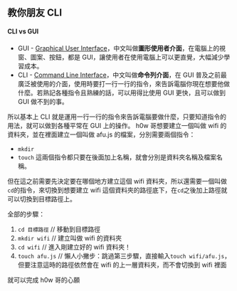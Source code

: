 ## 教你朋友 CLI

#### CLI vs GUI

- GUI - [Graphical User Interface](https://zh.wikipedia.org/wiki/%E5%9B%BE%E5%BD%A2%E7%94%A8%E6%88%B7%E7%95%8C%E9%9D%A2)，中文叫做**圖形使用者介面**，在電腦上的視窗、圖案、按鈕，都是 GUI，讓使用者在使用電腦上可以更直覺，大幅減少學習成本。
- CLI - [Command Line Interface](https://zh.wikipedia.org/wiki/%E5%91%BD%E4%BB%A4%E8%A1%8C%E7%95%8C%E9%9D%A2)，中文叫做**命令列介面**，在 GUI 普及之前最廣泛被使用的介面，使用時要打一行一行的指令，來告訴電腦你現在想要他做什麼。若熟記各種指令且熟練的話，可以用得比使用 GUI 更快，且可以做到 GUI 做不到的事。

所以基本上 CLI 就是運用一行一行的指令來告訴電腦要做什麼，只要知道指令的用法，就可以做到各種平常在 GUI 上的操作。
h0w 哥想要建立一個叫做 wifi 的資料夾，並在裡面建立一個叫做 afu.js 的檔案，分別需要兩個指令：

- `mkdir`
- `touch`
  這兩個指令都只要在後面加上名稱，就會分別是資料夾名稱及檔案名稱。

但在這之前需要先決定要在哪個地方建立這個 wifi 資料夾，所以還需要一個叫做`cd`的指令，來切換到想要建立 wifi 這個資料夾的路徑底下，在`cd`之後加上路徑就可以切換到目標路徑上。

全部的步驟：

1. `cd 目標路徑` // 移動到目標路徑
2. `mkdir wifi` // 建立叫做 wifi 的資料夾
3. `cd wifi` // 進入剛建立好的 wifi 資料夾！
4. `touch afu.js` // 懶人小撇步：跳過第三步驟，直接輸入`touch wifi/afu.js`，但要注意這時的路徑依然會在 wifi 的上一層資料夾，而不會切換到 wifi 裡面

就可以完成 h0w 哥的心願
